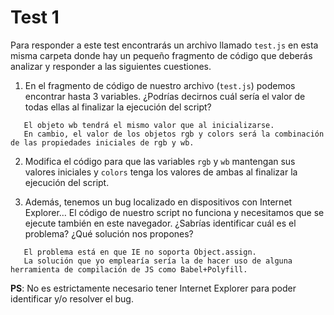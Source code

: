 # Test 1

Para responder a este test encontrarás un archivo llamado `test.js` en esta 
misma carpeta donde hay un pequeño fragmento de código que deberás analizar 
y responder a las siguientes cuestiones. 

1. En el fragmento de código de nuestro archivo (`test.js`) podemos encontrar
 hasta 3 variables. ¿Podrías decirnos cuál sería el valor de todas ellas al 
 finalizar la ejecución del script?
 ```
    El objeto wb tendrá el mismo valor que al inicializarse.
    En cambio, el valor de los objetos rgb y colors será la combinación de las propiedades iniciales de rgb y wb.
```
2. Modifica el código para que las variables `rgb` y `wb` mantengan sus valores 
iniciales y `colors` tenga los valores de ambas al finalizar la ejecución del 
script.


3. Además, tenemos un bug localizado en dispositivos con Internet Explorer… 
El código de nuestro script no funciona y necesitamos que se ejecute también 
en este navegador. ¿Sabrías identificar cuál es el problema? ¿Qué solución nos
 propones?
 ```
    El problema está en que IE no soporta Object.assign.
    La solución que yo emplearía sería la de hacer uso de alguna herramienta de compilación de JS como Babel+Polyfill.
```
**PS**: No es estrictamente necesario tener Internet Explorer para poder identificar y/o resolver el bug. 

